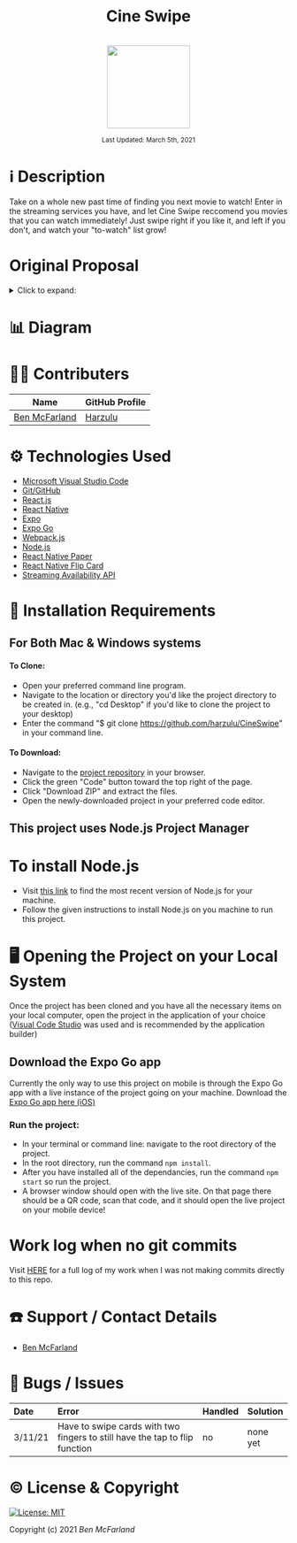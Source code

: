 # <div align="center">Cine Swipe</div>

<p align="center">
    <br>
    <a href="https://github.com/Harzulu">
        <img src="https://avatars3.githubusercontent.com/u/55816973?s=460&u=46b7375105009121ce5ce53643553fef0ba2be14&v=4" width="150px" height="auto">
    </a>
</p>

<p align="center">
  <small>Last Updated: March 5th, 2021</small>
</p>

# ℹ️ Description

Take on a whole new past time of finding you next movie to watch! Enter in the streaming services you have, and let Cine Swipe reccomend you movies that you can watch immediately! Just swipe right if you like it, and left if you don't, and watch your "to-watch" list grow!

# Original Proposal

<details>
  <summary>Click to expand:</summary>

    Name of Student:
    Benjamin McFarland

    Name of Project:
    Stream Dating!

    Project's Purpose or Goal: (What will it do for users?)
    A dating-type app, but for movies and TV shows only available on the streaming platforms you currently have.

    List the absolute minimum features the project requires to meet this purpose or goal:
    An app that can compile a list of movies the user has said they are interested in. The app would only recommend/show movies or shows that are on the streaming services the user states. 

    What tools, frameworks, libraries, APIs, modules, and/or other resources (whatever is specific to your track, and your language) will you use to create this MVP? List them all here. Be specific.
    I know I will probably use the IMDb API to get movie and TV shows information with the streaming platforms they are on, however, there are other APIs out there that have this same information I might use instead. 

    The program itself will mostly rely on React native, possibly using Redux or other libraries or frameworks that we will learn coming up to make this a functional program.

    I might have to use C#, .NET, and MySQL as a back-end database, but I am not entirely sure yet how needed that side will be.

    If you finish developing the minimum viable product (MVP) with time to spare, what will you work on next? Describe these features here: Be specific.
    My next goal would be to have "friends" with features to see movies or shows both users are interested in, as well as messaging, or sending movie/show recommendations.

    Another feature could be where the user can change a setting to see all movies and TV shows, not just from their streaming services.

    I would also like to see if I could make use of some type of AI API to help recommend movies better, but that is a very big stretch goal.

    What additional tools, frameworks, libraries, APIs, or other resources will these additional features require?
    Google or Microsoft AI API if I want to try and add any type of extra power for the recommendations. 

    I will almost certainly have to have the C# back end with identity to hold user login if I want the "friends" feature.

    Is there anything else you'd like your instructor to know?
    I really want to get this as a mobile app, however, if I can't figure out React Native enough in time, I might make it as a website. But I have been looking into React Native a lot recently to try and learn before I start working on it.

</details>

# 📊 Diagram

# 🧑‍💻 Contributers

| Name | GitHub Profile |
|------|----------------|
| [Ben McFarland](https://www.linkedin.com/in/benjamin-mcf/) | [Harzulu](https://github.com/harzulu)|

# ⚙️ Technologies Used

* <a href="https://code.visualstudio.com/">Microsoft Visual Studio Code</a>
* <a href="https://github.com/">Git/GitHub</a>
* <a href="https://reactjs.org/">React.js</a>
* <a href="https://reactnative.dev/">React Native</a>
* <a href="https://expo.io/">Expo</a>
* <a href="https://apps.apple.com/us/app/expo-go/id982107779">Expo Go</a>
* <a href="https://webpack.js.org/">Webpack.js</a>
* <a href="https://nodejs.org/en/">Node.js</a>
* <a href="https://callstack.github.io/react-native-paper/index.html">React Native Paper</a>
* <a href="https://www.npmjs.com/package/react-native-flip-card">React Native Flip Card</a>
* <a href="https://rapidapi.com/movie-of-the-night-movie-of-the-night-default/api/streaming-availability/details">Streaming Availability API</a>

# 💾 Installation Requirements

## For Both Mac & Windows systems

#### To Clone:
- Open your preferred command line program.
- Navigate to the location or directory you'd like the project directory to be created in. (e.g., "cd Desktop" if you'd like to clone the project to your desktop)
- Enter the command "$ git clone https://github.com/harzulu/CineSwipe" in your command line.

#### To Download:
- Navigate to the [project repository](https://github.com/harzulu/CineSwipe) in your browser.
- Click the green "Code" button toward the top right of the page.
- Click "Download ZIP" and extract the files.
- Open the newly-downloaded project in your preferred code editor.

## **This project uses Node.js Project Manager**

# To install Node.js

- Visit <a href="https://nodejs.org/en/download/">this link</a> to find the most recent version of Node.js for your machine.
- Follow the given instructions to install Node.js on you machine to run this project.

# 🖥️ Opening the Project on your Local System

Once the project has been cloned and you have all the necessary items on your local computer, open the project in the application of your choice (<a href="https://code.visualstudio.com/">Visual Code Studio</a> was used and is recommended by the application builder)

## Download the Expo Go app

Currently the only way to use this project on mobile is through the Expo Go app with a live instance of the project going on your machine. Download the <a href="https://apps.apple.com/us/app/expo-go/id982107779">Expo Go app here (iOS)</a>

### Run the project:

- In your terminal or command line: navigate to the root directory of the project.
- In the root directory, run the command `npm install`.
- After you have installed all of the dependancies, run the command `npm start` so run the project.
- A browser window should open with the live site. On that page there should be a QR code, scan that code, and it should open the live project on your mobile device!

# Work log when no git commits

Visit <a href="https://docs.google.com/document/d/1_qQ38JIwrzM6LYjI4_TNoufFSQqPGigdfS_MusOaGZ8/edit?usp=sharing">HERE</a> for a full log of my work when I was not making commits directly to this repo.

# ☎️ Support / Contact Details

* [Ben McFarland](mailto:benrmcfarland@gmail.com)

# 🐛 Bugs / Issues

| Date | Error | Handled | Solution |
| :------------- | :------------- | :------------- | :------------- |
| 3/11/21 | Have to swipe cards with two fingers to still have the tap to flip function | no | none yet |

# ©️ License & Copyright

[![License: MIT](https://img.shields.io/badge/License-MIT-yellow.svg)](https://opensource.org/licenses/MIT)

Copyright (c) 2021 *_Ben McFarland_*